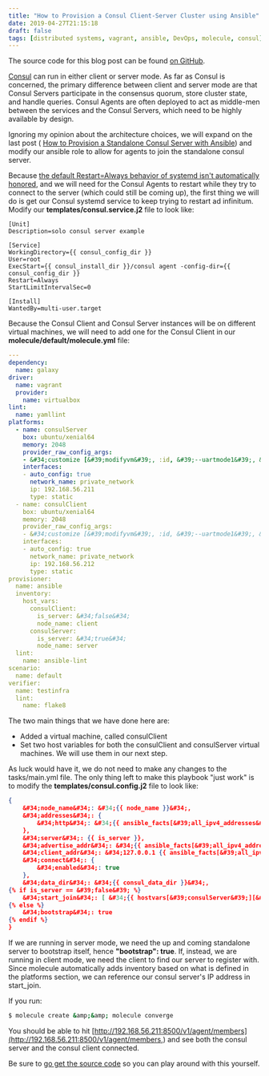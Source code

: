 ```yaml
---
title: "How to Provision a Consul Client-Server Cluster using Ansible"
date: 2019-04-27T21:15:18
draft: false
tags: [distributed systems, vagrant, ansible, DevOps, molecule, consul]
---
```


The source code for this blog post can be found [on GitHub](https://github.com/nfisher23/some-ansible-examples/tree/master/consul-server).

[Consul](https://www.consul.io) can run in either client or server mode. As far as Consul is concerned, the primary difference between client and server mode are that Consul Servers participate in the consensus quorum, store cluster state, and handle queries. Consul Agents are often deployed to act as middle-men between the services and the Consul Servers, which need to be highly available by design.

Ignoring my opinion about the architecture choices, we will expand on the last post ( [How to Provision a Standalone Consul Server with Ansible](https://nickolasfisher.com/blog/How-to-Provision-a-Standalone-Consul-Server-with-Ansible)) and modify our ansible role to allow for agents to join the standalone consul server.

Because [the default Restart=Always behavior of systemd isn&#39;t automatically honored](https://unix.stackexchange.com/questions/289629/systemd-restart-always-is-not-honored), and we will need for the Consul Agents to restart while they try to connect to the server (which could still be coming up), the first thing we will do is get our Consul systemd service to keep trying to restart ad infinitum. Modify our **templates/consul.service.j2** file to look like:

```
[Unit]
Description=solo consul server example

[Service]
WorkingDirectory={{ consul_config_dir }}
User=root
ExecStart={{ consul_install_dir }}/consul agent -config-dir={{ consul_config_dir }}
Restart=Always
StartLimitIntervalSec=0

[Install]
WantedBy=multi-user.target
```

Because the Consul Client and Consul Server instances will be on different virtual machines, we will need to add one for the Consul Client in our **molecule/default/molecule.yml** file:

```yaml
---
dependency:
  name: galaxy
driver:
  name: vagrant
  provider:
    name: virtualbox
lint:
  name: yamllint
platforms:
  - name: consulServer
    box: ubuntu/xenial64
    memory: 2048
    provider_raw_config_args:
    - &#34;customize [&#39;modifyvm&#39;, :id, &#39;--uartmode1&#39;, &#39;disconnected&#39;]&#34;
    interfaces:
    - auto_config: true
      network_name: private_network
      ip: 192.168.56.211
      type: static
  - name: consulClient
    box: ubuntu/xenial64
    memory: 2048
    provider_raw_config_args:
    - &#34;customize [&#39;modifyvm&#39;, :id, &#39;--uartmode1&#39;, &#39;disconnected&#39;]&#34;
    interfaces:
    - auto_config: true
      network_name: private_network
      ip: 192.168.56.212
      type: static
provisioner:
  name: ansible
  inventory:
    host_vars:
      consulClient:
        is_server: &#34;false&#34;
        node_name: client
      consulServer:
        is_server: &#34;true&#34;
        node_name: server
  lint:
    name: ansible-lint
scenario:
  name: default
verifier:
  name: testinfra
  lint:
    name: flake8
```

The two main things that we have done here are:

- Added a virtual machine, called consulClient﻿
- Set two host variables for both the consulClient and consulServer virtual machines. We will use them in our next step.

As luck would have it, we do not need to make any changes to the tasks/main.yml file. The only thing left to make this playbook &#34;just work&#34; is to modify the **templates/consul.config.j2** file to look like:

```json
{
    &#34;node_name&#34;: &#34;{{ node_name }}&#34;,
    &#34;addresses&#34;: {
        &#34;http&#34;: &#34;{{ ansible_facts[&#39;all_ipv4_addresses&#39;] | last }} 127.0.0.1&#34;
    },
    &#34;server&#34;: {{ is_server }},
    &#34;advertise_addr&#34;: &#34;{{ ansible_facts[&#39;all_ipv4_addresses&#39;] | last }}&#34;,
    &#34;client_addr&#34;: &#34;127.0.0.1 {{ ansible_facts[&#39;all_ipv4_addresses&#39;] | last }}&#34;,
    &#34;connect&#34;: {
        &#34;enabled&#34;: true
    },
    &#34;data_dir&#34;: &#34;{{ consul_data_dir }}&#34;,
{% if is_server == &#39;false&#39; %}
    &#34;start_join&#34;: [ &#34;{{ hostvars[&#39;consulServer&#39;][&#39;ansible_all_ipv4_addresses&#39;] | last }}&#34;]
{% else %}
    &#34;bootstrap&#34;: true
{% endif %}
}
```

If we are running in server mode, we need the up and coming standalone server to bootstrap itself, hence **&#34;bootstrap&#34;: true**. If, instead, we are running in client mode, we need the client to find our server to register with. Since molecule automatically adds inventory based on what is defined in the platforms section, we can reference our consul server&#39;s IP address in start\_join.

If you run:

```bash
$ molecule create &amp;&amp; molecule converge
```

You should be able to hit [http://192.168.56.211:8500/v1/agent/members](http://192.168.56.211:8500/v1/agent/members,) and see both the consul server and the consul client connected.

Be sure to [go get the source code](https://github.com/nfisher23/some-ansible-examples/tree/master/consul-server) so you can play around with this yourself.
